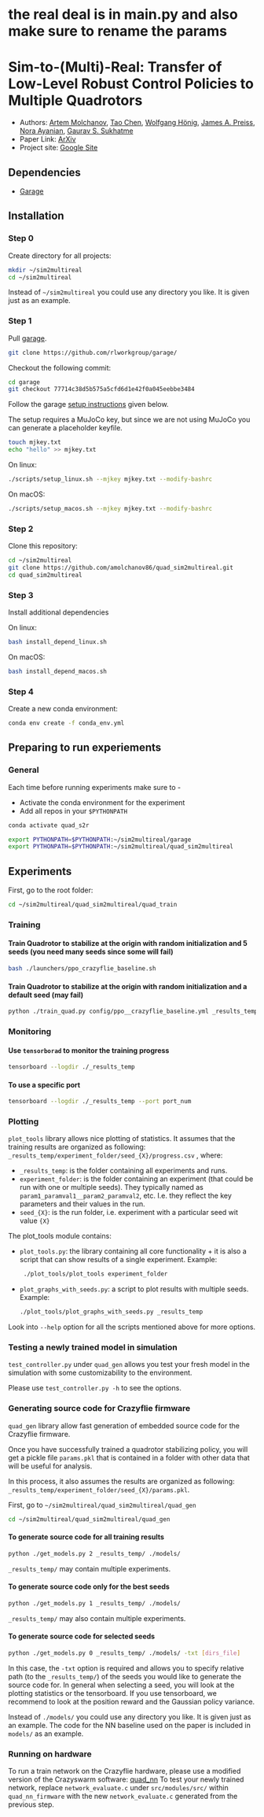 # the real deal is in main.py and also make sure to rename the params 





# Sim-to-(Multi)-Real: Transfer of Low-Level Robust Control Policies to Multiple Quadrotors
- Authors: [Artem Molchanov](https://amolchanov86.github.io/), [Tao Chen](https://taochenosu.github.io/), [Wolfgang Hönig](http://act.usc.edu/group.html), [James A. Preiss](http://jpreiss.github.io/), [Nora Ayanian](https://viterbi-web.usc.edu/~ayanian/), [Gaurav S. Sukhatme](http://robotics.usc.edu/~gaurav/)
- Paper Link: [ArXiv](https://arxiv.org/abs/1903.04628)
- Project site: [Google Site](https://sites.google.com/view/sim-to-multi-quad)

<!-- - If you use our work in academic research, please cite us:) -->


## Dependencies

- [Garage](https://github.com/rlworkgroup/garage/)

## Installation

### Step 0

Create directory for all projects:

```sh
mkdir ~/sim2multireal
cd ~/sim2multireal
```

Instead of `~/sim2multireal` you could use any directory you like. It is given just as an example.

### Step 1

Pull [garage](https://github.com/rlworkgroup/garage/).

```sh
git clone https://github.com/rlworkgroup/garage/
```

Checkout the following commit:

```sh
cd garage
git checkout 77714c38d5b575a5cfd6d1e42f0a045eebbe3484
```

Follow the garage [setup instructions](http://rlgarage.readthedocs.io/en/latest/user/installation.html) given below.

The setup requires a MuJoCo key, but since we are not using MuJoCo you can generate a placeholder keyfile.

```sh
touch mjkey.txt
echo "hello" >> mjkey.txt
```

On linux:

```sh
./scripts/setup_linux.sh --mjkey mjkey.txt --modify-bashrc
```

On macOS:

```sh
./scripts/setup_macos.sh --mjkey mjkey.txt --modify-bashrc
```

### Step 2

Clone this repository:

```sh
cd ~/sim2multireal
git clone https://github.com/amolchanov86/quad_sim2multireal.git
cd quad_sim2multireal
```

### Step 3

Install additional dependencies

On linux:

```sh
bash install_depend_linux.sh
```

On macOS:

```sh
bash install_depend_macos.sh
```

### Step 4

Create a new conda environment:

```sh
conda env create -f conda_env.yml
```

## Preparing to run experiements

### General

Each time before running experiments make sure to -

- Activate the conda environment for the experiment
- Add all repos in your `$PYTHONPATH`

```sh
conda activate quad_s2r

export PYTHONPATH=$PYTHONPATH:~/sim2multireal/garage
export PYTHONPATH=$PYTHONPATH:~/sim2multireal/quad_sim2multireal
```

## Experiments

First, go to the root folder:

```sh
cd ~/sim2multireal/quad_sim2multireal/quad_train
```

### Training

#### Train Quadrotor to stabilize at the origin with random initialization and 5 seeds (you need many seeds since some will fail)

```sh
bash ./launchers/ppo_crazyflie_baseline.sh
```

#### Train Quadrotor to stabilize at the origin with random initialization and a default seed (may fail)

```sh
python ./train_quad.py config/ppo__crazyflie_baseline.yml _results_temp/ppo_crazyflie_baseline/seed_001
```

### Monitoring

#### Use `tensorborad` to monitor the training progress

```sh
tensorboard --logdir ./_results_temp
```

#### To use a specific port

```sh
tensorboard --logdir ./_results_temp --port port_num
```

### Plotting

`plot_tools` library allows nice plotting of statistics.
It assumes that the training results are organized as following: `_results_temp/experiment_folder/seed_{X}/progress.csv` , where:

- `_results_temp`: is the folder containing all experiments and runs.
- `experiment_folder`: is the folder containing an experiment (that could be run with one or multiple seeds).
  They typically named as `param1_paramval1__param2_paramval2`, etc. I.e. they reflect the key parameters and their values in the run.
- `seed_{X}`: is the run folder, i.e. experiment with a particular seed wit value `{X}`

The plot_tools module contains:

- `plot_tools.py`: the library containing all core functionality + it is also a script that can show results of a single experiment. Example:

   ```sh
    ./plot_tools/plot_tools experiment_folder
   ```

- `plot_graphs_with_seeds.py`: a script to plot results with multiple seeds. Example:

   ```sh
   ./plot_tools/plot_graphs_with_seeds.py _results_temp
   ```

Look into `--help` option for all the scripts mentioned above for more options.

### Testing a newly trained model in simulation

`test_controller.py` under `quad_gen` allows you test your fresh model in the simulation with some customizability to the environment. 

Please use `test_controller.py -h` to see the options.

### Generating source code for Crazyflie firmware

`quad_gen` library allow fast generation of embedded source code for the Crazyflie firmware.

Once you have successfully trained a quadrotor stabilizing policy, you will get a pickle file `params.pkl` that is contained in a folder with other data that will be useful for analysis.

In this process, it also assumes the results are organized as following: `_results_temp/experiment_folder/seed_{X}/params.pkl`.

First, go to `~/sim2multireal/quad_sim2multireal/quad_gen`

```sh
cd ~/sim2multireal/quad_sim2multireal/quad_gen
```

#### To generate source code for all training results

```sh
python ./get_models.py 2 _results_temp/ ./models/
```

`_results_temp/` may contain multiple experiments.

#### To generate source code only for the best seeds

```sh
python ./get_models.py 1 _results_temp/ ./models/
```

`_results_temp/` may also contain multiple experiments.

#### To generate source code for selected seeds

```sh
python ./get_models.py 0 _results_temp/ ./models/ -txt [dirs_file]
```

In this case, the `-txt` option is required and allows you to specify relative path (to the `_results_temp/`) of the seeds you would like to generate the source code for. In general when selecting a seed, you will look at the plotting statistics or the tensorboard.
If you use tensorboard, we recommend to look at the position reward and the Gaussian policy variance.

Instead of `./models/` you could use any directory you like. It is given just as an example.
The code for the NN baseline used on the paper is included in `models/` as an example.

### Running on hardware

To run a train network on the Crazyflie hardware, please use a modified version of the Crazyswarm software: [quad_nn](https://github.com/TaoChenOSU/quad_nn)
To test your newly trained network, replace `network_evaluate.c` under `src/modules/src/` within `quad_nn_firmware` with the new `network_evaluate.c` generated from the previous step.